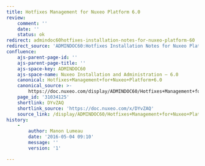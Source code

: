 ```yaml
---
title: Hotfixes Management for Nuxeo Platform 6.0
review:
    comment: ''
    date: ''
    status: ok
redirect: admindoc60hotfixes-installation-notes-for-nuxeo-platform-60
redirect_source: 'ADMINDOC60:Hotfixes Installation Notes for Nuxeo Platform 6.0'
confluence:
    ajs-parent-page-id: ''
    ajs-parent-page-title: ''
    ajs-space-key: ADMINDOC60
    ajs-space-name: Nuxeo Installation and Administration — 6.0
    canonical: Hotfixes+Management+for+Nuxeo+Platform+6.0
    canonical_source: >-
        https://doc.nuxeo.com/display/ADMINDOC60/Hotfixes+Management+for+Nuxeo+Platform+6.0
    page_id: '31034125'
    shortlink: DYvZAQ
    shortlink_source: 'https://doc.nuxeo.com/x/DYvZAQ'
    source_link: /display/ADMINDOC60/Hotfixes+Management+for+Nuxeo+Platform+6.0
history:
    - 
        author: Manon Lumeau
        date: '2016-05-04 09:10'
        message: ''
        version: '1'

---
```

